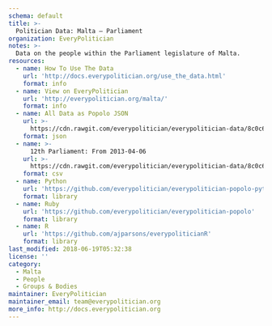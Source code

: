 ```yaml
---
schema: default
title: >-
  Politician Data: Malta — Parliament
organization: EveryPolitician
notes: >-
  Data on the people within the Parliament legislature of Malta.
resources:
  - name: How To Use The Data
    url: 'http://docs.everypolitician.org/use_the_data.html'
    format: info
  - name: View on EveryPolitician
    url: 'http://everypolitician.org/malta/'
    format: info
  - name: All Data as Popolo JSON
    url: >-
      https://cdn.rawgit.com/everypolitician/everypolitician-data/8c0c66d1e99ee9b2f71edd8ee8c296c9e3045d04/data/Malta/Assembly/ep-popolo-v1.0.json
    format: json
  - name: >-
      12th Parliament: From 2013-04-06
    url: >-
      https://cdn.rawgit.com/everypolitician/everypolitician-data/8c0c66d1e99ee9b2f71edd8ee8c296c9e3045d04/data/Malta/Assembly/term-12.csv
    format: csv
  - name: Python
    url: 'https://github.com/everypolitician/everypolitician-popolo-python'
    format: library
  - name: Ruby
    url: 'https://github.com/everypolitician/everypolitician-popolo'
    format: library
  - name: R
    url: 'https://github.com/ajparsons/everypoliticianR'
    format: library
last_modified: 2018-06-19T05:32:38
license: ''
category:
  - Malta
  - People
  - Groups & Bodies
maintainer: EveryPolitician
maintainer_email: team@everypolitician.org
more_info: http://docs.everypolitician.org
---
```

